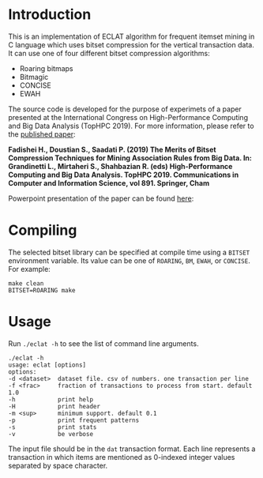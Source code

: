 # Introduction

This is an implementation of ECLAT algorithm for frequent itemset mining in C language which uses bitset compression for the vertical transaction data. It can use one of four different bitset compression algorithms:

- Roaring bitmaps
- Bitmagic
- CONCISE
- EWAH

The source code is developed for the purpose of experimets of a paper presented at the International Congress on High-Performance Computing and Big Data Analysis (TopHPC 2019). For more information, please refer to the [published paper](https://link.springer.com/chapter/10.1007/978-3-030-33495-6_10):

**Fadishei H., Doustian S., Saadati P. (2019) The Merits of Bitset Compression Techniques for Mining Association Rules from Big Data. In: Grandinetti L., Mirtaheri S., Shahbazian R. (eds) High-Performance Computing and Big Data Analysis. TopHPC 2019. Communications in Computer and Information Science, vol 891. Springer, Cham**

Powerpoint presentation of the paper can be found [here](https://www.slideshare.net/fadishei/the-merits-of-bitset-compression-techniques-for-mining-association-rules-from-big-data):

# Compiling

The selected bitset library can be specified at compile time using a `BITSET` environment variable. Its value can be one of `ROARING`, `BM`, `EWAH`, or `CONCISE`. For example:

    make clean
	BITSET=ROARING make

# Usage

Run `./eclat -h` to see the list of command line arguments.

    ./eclat -h
    usage: eclat [options]
    options:
    -d <dataset>  dataset file. csv of numbers. one transaction per line
    -f <frac>     fraction of transactions to process from start. default 1.0
    -h            print help
    -H            print header
    -m <sup>      minimum support. default 0.1
    -p            print frequent patterns
    -s            print stats
    -v            be verbose

The input file should be in the `dat` transaction format. Each line represents a transaction in which items are mentioned as 0-indexed integer values separated by space character.



